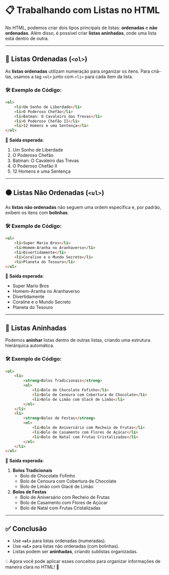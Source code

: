 # 📋 Trabalhando com Listas no HTML

No HTML, podemos criar dois tipos principais de listas: **ordenadas** e **não ordenadas**. Além disso, é possível criar **listas aninhadas**, onde uma lista está dentro de outra.

---

## 🔢 Listas Ordenadas (`<ol>`)
As **listas ordenadas** utilizam numeração para organizar os itens. Para criá-las, usamos a tag `<ol>` junto com `<li>` para cada item da lista.

### 🛠 Exemplo de Código:
```html
<ol>
    <li>Um Sonho de Liberdade</li>
    <li>O Poderoso Chefão</li>
    <li>Batman: O Cavaleiro das Trevas</li>
    <li>O Poderoso Chefão II</li>
    <li>12 Homens e uma Sentença</li>
</ol>
```

🔹 **Saída esperada**:
1. Um Sonho de Liberdade  
2. O Poderoso Chefão  
3. Batman: O Cavaleiro das Trevas  
4. O Poderoso Chefão II  
5. 12 Homens e uma Sentença  

---

## ⚫ Listas Não Ordenadas (`<ul>`)
As **listas não ordenadas** não seguem uma ordem específica e, por padrão, exibem os itens com **bolinhas**.

### 🛠 Exemplo de Código:
```html
<ul>
    <li>Super Mario Bros</li>
    <li>Homem-Aranha no Aranhaverso</li>
    <li>Divertidamente</li>
    <li>Coraline e o Mundo Secreto</li>
    <li>Planeta do Tesouro</li>
</ul>
```

🔹 **Saída esperada**:
- Super Mario Bros  
- Homem-Aranha no Aranhaverso  
- Divertidamente  
- Coraline e o Mundo Secreto  
- Planeta do Tesouro  

---

## 🔄 Listas Aninhadas
Podemos **aninhar** listas dentro de outras listas, criando uma estrutura hierárquica automática.

### 🛠 Exemplo de Código:
```html
<ol>
    <li>
        <strong>Bolos Tradicionais</strong>
        <ol>
            <li>Bolo de Chocolate Fofinho</li>
            <li>Bolo de Cenoura com Cobertura de Chocolate</li>
            <li>Bolo de Limão com Glacê de Limão</li>
        </ol>
    </li>
    <li>
        <strong>Bolos de Festas</strong>
        <ol>
            <li>Bolo de Aniversário com Recheio de Frutas</li>
            <li>Bolo de Casamento com Flores de Açúcar</li>
            <li>Bolo de Natal com Frutas Cristalizadas</li>
        </ol>
    </li>
</ol>
```

🔹 **Saída esperada**:
1. **Bolos Tradicionais**  
   - Bolo de Chocolate Fofinho  
   - Bolo de Cenoura com Cobertura de Chocolate  
   - Bolo de Limão com Glacê de Limão  
2. **Bolos de Festas**  
   - Bolo de Aniversário com Recheio de Frutas  
   - Bolo de Casamento com Flores de Açúcar  
   - Bolo de Natal com Frutas Cristalizadas  

---

## ✅ Conclusão

- Use **`<ol>`** para listas ordenadas (numeradas).  
- Use **`<ul>`** para listas não ordenadas (com bolinhas).  
- Listas podem ser **aninhadas**, criando sublistas organizadas.  

💡 Agora você pode aplicar esses conceitos para organizar informações de maneira clara no HTML! 🚀

